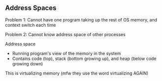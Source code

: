 ## Address Spaces

Problem 1: Cannot have one program taking up the rest of OS memory, and context switch each time

Problem 2: Cannot know address space of other processes

Address space
- Running program's view of the memory in the system
- Contains code (top), stack (bottom growing up), and heap (below code growing down)

This is virtualizing memory (mfw they use the word virtualizing AGAIN)